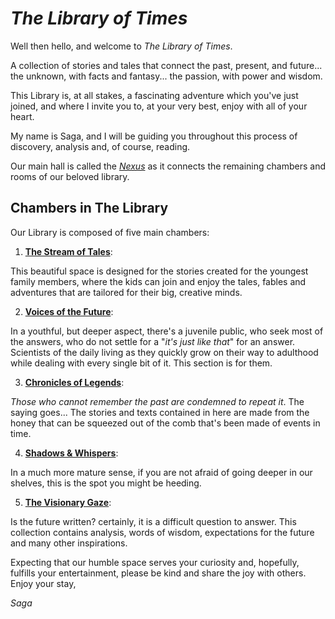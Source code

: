 # ***The Library of Times***
Well then hello, and welcome to *The Library of Times*.

A collection of stories and tales that connect the past, present, and future... the unknown, with facts and fantasy... the passion, with power and wisdom.

This Library is, at all stakes, a fascinating adventure which you've just joined, and where I invite you to, at your very best, enjoy with all of your heart.

My name is Saga, and I will be guiding you throughout this process of discovery, analysis and, of course, reading.

Our main hall is called the [*Nexus*](https://github.com/The-Library-of-Times/Nexus) as it connects the remaining chambers and rooms of our beloved library.

## Chambers in The Library
Our Library is composed of five main chambers:
1. [**The Stream of Tales**](./README.md):

This beautiful space is designed for the stories created for the youngest family members, where the kids can join and enjoy the tales, fables and adventures that are tailored for their big, creative minds.

2. [**Voices of the Future**](./README.md):

In a youthful, but deeper aspect, there's a juvenile public, who seek most of the answers, who do not settle for a "*it's just like that*" for an answer. Scientists of the daily living as they quickly grow on their way to adulthood while dealing with every single bit of it. This section is for them.

3. [**Chronicles of Legends**](./README.md):

*Those who cannot remember the past are condemned to repeat it*. The saying goes... The stories and texts contained in here are made from the honey that can be squeezed out of the comb that's been made of events in time.

4. [**Shadows & Whispers**](./README.md):

In a much more mature sense, if you are not afraid of going deeper in our shelves, this is the spot you might be heeding.

5. [**The Visionary Gaze**](./README.md):

Is the future written? certainly, it is a difficult question to answer. This collection contains analysis, words of wisdom, expectations for the future and many other inspirations.

Expecting that our humble space serves your curiosity and, hopefully, fulfills your entertainment, please be kind and share the joy with others.
Enjoy your stay,

*Saga*
